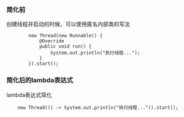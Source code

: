 ### 简化前

创建线程并启动的时候，可以使用匿名内部类的写法

```jshelllanguage
        new Thread(new Runnable() {
            @Override
            public void run() {
                System.out.println("执行线程...");
            }
        }).start();
```

### 简化后的lambda表达式

lambda表达式简化

```jshelllanguage
    new Thread(() -> System.out.println("执行线程...")).start();
```